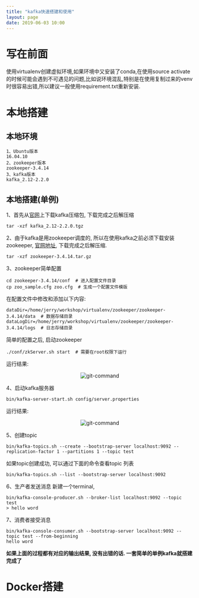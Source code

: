 ```yaml
---
title: "kafka快速搭建和使用"
layout: page
date: 2019-06-03 10:00
---
```


# 写在前面
使用virtualenv创建虚拟环境,如果环境中又安装了conda,在使用source activate的时候可能会遇到不可遇见的问题,比如说环境混乱,特别是在使用复制过来的venv时很容易出错,所以建议一般使用requirement.txt重新安装.

# 本地搭建
## 本地环境
```
1、Ubuntu版本
16.04.10
2、zookeeper版本
zookeeper-3.4.14
3、kafka版本
kafka_2.12-2.2.0
```
## 本地搭建(单例)
1、首先从[官网](https://www.apache.org/dyn/closer.cgi?path=/kafka/2.2.0/kafka_2.12-2.2.0.tgz)上下载kafka压缩包, 下载完成之后解压缩
```
tar -xzf kafka_2.12-2.2.0.tgz
```
2、由于kafka是用zookeeper调度的, 所以在使用kafka之前必须下载安装zookeeper, [官网地址](http://mirror.bit.edu.cn/apache/zookeeper/zookeeper-3.4.14/), 下载完成之后解压缩.
```
tar -xzf zookeeper-3.4.14.tar.gz
```
3、zookeeper简单配置
```
cd zookeeper-3.4.14/conf  # 进入配置文件目录
cp zoo_sample.cfg zoo.cfg  # 生成一个配置文件模版
```
在配置文件中修改和添加以下内容:
```
dataDir=/home/jerry/workshop/virtualenv/zookeeper/zookeeper-3.4.14/data  # 数据存储目录
dataLogDir=/home/jerry/workshop/virtualenv/zookeeper/zookeeper-3.4.14/logs  # 日志存储目录
```
简单的配置之后, 启动zookeeper
```
./conf/zkServer.sh start  # 需要在root权限下运行
```
运行结果:
<center><img src="/wiki/static/images/message/zookeeper.jpg" alt="git-command"/></center>

4、启动kafka服务器

```
bin/kafka-server-start.sh config/server.properties
```
运行结果:
<center><img src="/wiki/static/images/message/kafka.jpg" alt="git-command"/></center>

5、创建topic
```
bin/kafka-topics.sh --create --bootstrap-server localhost:9092 --replication-factor 1 --partitions 1 --topic test
```
如果topic创建成功, 可以通过下面的命令查看topic 列表
```
bin/kafka-topics.sh --list --bootstrap-server localhost:9092
```
6、生产者发送消息
新建一个terminal, 
```
bin/kafka-console-producer.sh --broker-list localhost:9092 --topic test
> hello word
```

7、消费者接受消息

```
bin/kafka-console-consumer.sh --bootstrap-server localhost:9092 --topic test --from-beginning
hello word
```
**如果上面的过程都有对应的输出结果, 没有出错的话. 一套简单的单例kafka就搭建完成了**

# Docker搭建
